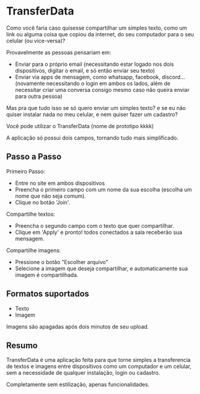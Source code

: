 # TransferData

Como você faria caso quisesse compartilhar um simples texto, como um link ou alguma coisa que copiou da internet, do seu computador para o seu celular (ou vice-versa)?

Provavelmente as pessoas pensariam em:
- Enviar para o próprio email (necessitando estar logado nos dois dispositivos, digitar o email, e só então enviar seu texto) 
- Enviar via apps de mensagem, como whatsapp, facebook, discord... (novamente necessitando o login em ambos os lados, além de necessitar criar uma conversa consigo mesmo caso não queira enviar para outra pessoa)

Mas pra que tudo isso se só quero enviar um simples texto? e se eu não quiser instalar nada no meu celular, e nem quiser fazer um cadastro?

Você pode utilizar o TransferData (nome de prototipo kkkk)

A aplicação só possui dois campos, tornando tudo mais simplificado.

## Passo a Passo
Primeiro Passo:
- Entre no site em ambos dispositivos
- Preencha o primeiro campo com um nome da sua escolha (escolha um nome que não seja comum).
- Clique no botão 'Join'.

Compartilhe textos:
- Preencha o segundo campo com o texto que quer compartilhar.
- Clique em 'Apply' e pronto! todos conectados a sala receberão sua mensagem.

Compartilhe imagens:
- Pressione o botão "Escolher arquivo"
- Selecione a imagem que deseja compartilhar, e automaticamente sua imagem é compartilhada.

## Formatos suportados

- Texto
- Imagem

Imagens são apagadas após dois minutos de seu upload.

## Resumo

TransferData é uma aplicação feita para que torne simples a transferencia de textos e imagens entre dispositivos como um computador e um celular, sem a necessidade de qualquer instalação, login ou cadastro.

Completamente sem estilização, apenas funcionalidades.
